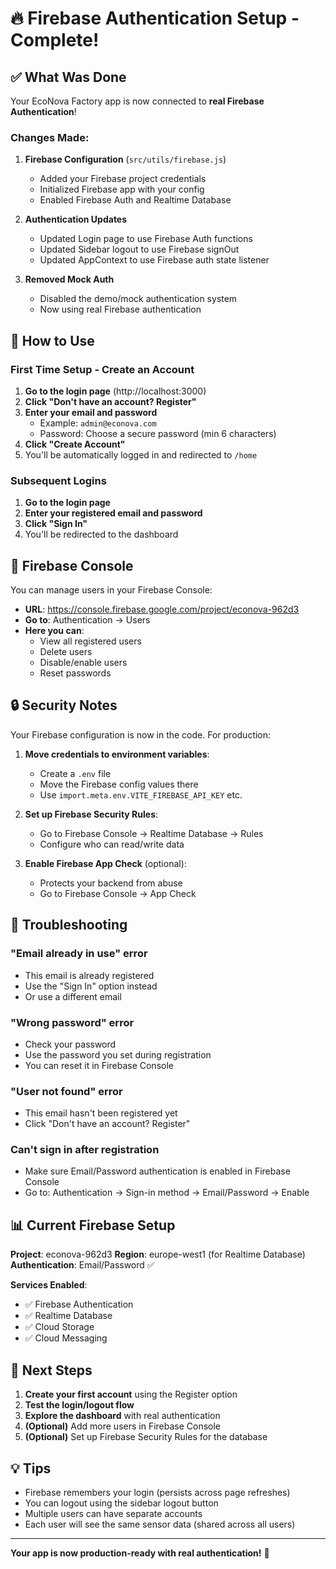 # 🔥 Firebase Authentication Setup - Complete!

## ✅ What Was Done

Your EcoNova Factory app is now connected to **real Firebase Authentication**!

### Changes Made:

1. **Firebase Configuration** (`src/utils/firebase.js`)
   - Added your Firebase project credentials
   - Initialized Firebase app with your config
   - Enabled Firebase Auth and Realtime Database

2. **Authentication Updates**
   - Updated Login page to use Firebase Auth functions
   - Updated Sidebar logout to use Firebase signOut
   - Updated AppContext to use Firebase auth state listener

3. **Removed Mock Auth**
   - Disabled the demo/mock authentication system
   - Now using real Firebase authentication

## 🔐 How to Use

### First Time Setup - Create an Account

1. **Go to the login page** (http://localhost:3000)
2. **Click "Don't have an account? Register"**
3. **Enter your email and password**
   - Example: `admin@econova.com`
   - Password: Choose a secure password (min 6 characters)
4. **Click "Create Account"**
5. You'll be automatically logged in and redirected to `/home`

### Subsequent Logins

1. **Go to the login page**
2. **Enter your registered email and password**
3. **Click "Sign In"**
4. You'll be redirected to the dashboard

## 🎯 Firebase Console

You can manage users in your Firebase Console:
- **URL**: https://console.firebase.google.com/project/econova-962d3
- **Go to**: Authentication → Users
- **Here you can**:
  - View all registered users
  - Delete users
  - Disable/enable users
  - Reset passwords

## 🔒 Security Notes

Your Firebase configuration is now in the code. For production:

1. **Move credentials to environment variables**:
   - Create a `.env` file
   - Move the Firebase config values there
   - Use `import.meta.env.VITE_FIREBASE_API_KEY` etc.

2. **Set up Firebase Security Rules**:
   - Go to Firebase Console → Realtime Database → Rules
   - Configure who can read/write data

3. **Enable Firebase App Check** (optional):
   - Protects your backend from abuse
   - Go to Firebase Console → App Check

## 🐛 Troubleshooting

### "Email already in use" error
- This email is already registered
- Use the "Sign In" option instead
- Or use a different email

### "Wrong password" error
- Check your password
- Use the password you set during registration
- You can reset it in Firebase Console

### "User not found" error
- This email hasn't been registered yet
- Click "Don't have an account? Register"

### Can't sign in after registration
- Make sure Email/Password authentication is enabled in Firebase Console
- Go to: Authentication → Sign-in method → Email/Password → Enable

## 📊 Current Firebase Setup

**Project**: econova-962d3
**Region**: europe-west1 (for Realtime Database)
**Authentication**: Email/Password ✅

**Services Enabled**:
- ✅ Firebase Authentication
- ✅ Realtime Database
- ✅ Cloud Storage
- ✅ Cloud Messaging

## 🚀 Next Steps

1. **Create your first account** using the Register option
2. **Test the login/logout flow**
3. **Explore the dashboard** with real authentication
4. **(Optional)** Add more users in Firebase Console
5. **(Optional)** Set up Firebase Security Rules for the database

## 💡 Tips

- Firebase remembers your login (persists across page refreshes)
- You can logout using the sidebar logout button
- Multiple users can have separate accounts
- Each user will see the same sensor data (shared across all users)

---

**Your app is now production-ready with real authentication!** 🎉
